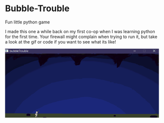 # Bubble-Trouble
Fun little python game

I made this one a while back on my first co-op when I was learning python for the first time.
Your firewall might complain when trying to run it, but take a look at the gif or code if you want to see what its like!

![](https://github.com/Kwadzovia/Bubble-Trouble/blob/main/bubbleTrouble/BubbleTroubleGameplay.gif)
